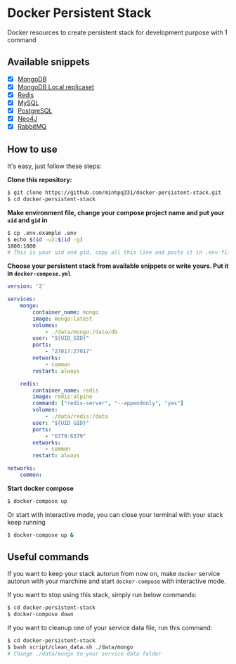 # Docker Persistent Stack
Docker resources to create persistent stack for development purpose with 1 command

## Available snippets

- [x] [MongoDB](./snippets/mongo.yml)
- [x] [MongoDB Local replicaset](./snippets/mongo-replicaset.yml)
- [x] [Redis](./snippets/redis.yml)
- [x] [MySQL](./snippets/mysql.yml)
- [x] [PostgreSQL](./snippets/postgresql.yml)
- [x] [Neo4J](./snippets/neo4j.yml)
- [x] [RabbitMQ](./snippets/rabbitmq.yml)

## How to use

It's easy, just follow these steps:

**Clone this repository:**
```bash
$ git clone https://github.com/minhpq331/docker-persistent-stack.git
$ cd docker-persistent-stack
```

**Make environment file, change your compose project name and put your `uid` and `gid` in**
```bash
$ cp .env.example .env
$ echo $(id -u):$(id -g)
1000:1000
# This is your uid and gid, copy all this line and paste it in .env file
```

**Choose your persistent stack from available snippets or write yours. Put it in `docker-compose.yml`**

```yml
version: '2'

services:
    mongo:
        container_name: mongo
        image: mongo:latest
        volumes:
            - ./data/mongo:/data/db
        user: "${UID_GID}"
        ports:
            - "27017:27017"
        networks:
            - common
        restart: always    

    redis:
        container_name: redis
        image: redis:alpine
        command: ["redis-server", "--appendonly", "yes"]
        volumes:
            - ./data/redis:/data
        user: "${UID_GID}"
        ports:
            - "6379:6379"
        networks:
            - common
        restart: always

networks:
    common:
```

**Start docker compose**

```bash
$ docker-compose up
```

Or start with interactive mode, you can close your terminal with your stack keep running
```bash
$ docker-compose up &
```

## Useful commands

If you want to keep your stack autorun from now on, make `docker` service autorun with your marchine and start `docker-compose` with interactive mode.

If you want to stop using this stack, simply run below commands:
```bash
$ cd docker-persistent-stack
$ docker-compose down
```

If you want to cleanup one of your service data file, run this command:
```bash
$ cd docker-persistent-stack
$ bash script/clean_data.sh ./data/mongo
# Change ./data/mongo to your service data folder
```